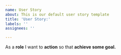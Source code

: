 ```yaml
---
name: User Story
about: This is our default user story template
title: 'User Story:'
labels: ''
assignees: ''

---
```


As a **role** I want to **action** so that **achieve some goal.**
